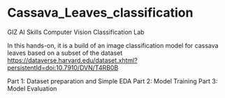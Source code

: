 # Cassava_Leaves_classification

GIZ AI Skills Computer Vision Classification Lab

In this hands-on, it is a build of an image classification model for cassava leaves based on a subset of the dataset https://dataverse.harvard.edu/dataset.xhtml?persistentId=doi:10.7910/DVN/T4RB0B

Part 1: Dataset preparation and Simple EDA 
Part 2: Model Training
Part 3: Model Evaluation

